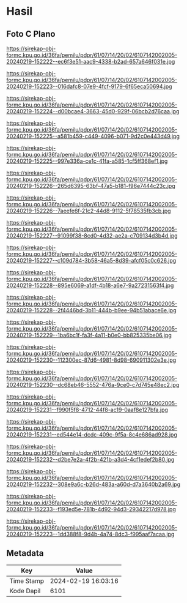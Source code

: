 # Hasil

## Foto C Plano

https://sirekap-obj-formc.kpu.go.id/36fa/pemilu/pdpr/61/07/14/20/02/6107142002005-20240219-152222--ec6f3e51-aac9-4338-b2ad-657a646f031e.jpg

https://sirekap-obj-formc.kpu.go.id/36fa/pemilu/pdpr/61/07/14/20/02/6107142002005-20240219-152223--016dafc8-07e9-4fcf-9179-6f65eca50694.jpg

https://sirekap-obj-formc.kpu.go.id/36fa/pemilu/pdpr/61/07/14/20/02/6107142002005-20240219-152224--d00bcae4-3663-45d0-929f-06bcb2d76caa.jpg

https://sirekap-obj-formc.kpu.go.id/36fa/pemilu/pdpr/61/07/14/20/02/6107142002005-20240219-152225--a581b459-c449-4096-b071-9d2c0e443d49.jpg

https://sirekap-obj-formc.kpu.go.id/36fa/pemilu/pdpr/61/07/14/20/02/6107142002005-20240219-152225--997e336a-ce1c-41fa-a585-1cf5ff368ef1.jpg

https://sirekap-obj-formc.kpu.go.id/36fa/pemilu/pdpr/61/07/14/20/02/6107142002005-20240219-152226--265d6395-63bf-47a5-b181-f96e7444c23c.jpg

https://sirekap-obj-formc.kpu.go.id/36fa/pemilu/pdpr/61/07/14/20/02/6107142002005-20240219-152226--7aeefe6f-21c2-44d8-9112-5f78535fb3cb.jpg

https://sirekap-obj-formc.kpu.go.id/36fa/pemilu/pdpr/61/07/14/20/02/6107142002005-20240219-152227--91099f38-8cd0-4d32-ae2a-c709134d3b4d.jpg

https://sirekap-obj-formc.kpu.go.id/36fa/pemilu/pdpr/61/07/14/20/02/6107142002005-20240219-152227--c109d784-3b58-46a5-8d39-afcf05c0c626.jpg

https://sirekap-obj-formc.kpu.go.id/36fa/pemilu/pdpr/61/07/14/20/02/6107142002005-20240219-152228--895e6069-a1df-4b18-a6e7-9a27231563f4.jpg

https://sirekap-obj-formc.kpu.go.id/36fa/pemilu/pdpr/61/07/14/20/02/6107142002005-20240219-152228--2f4446bd-3b11-444b-b9ee-94b51abace6e.jpg

https://sirekap-obj-formc.kpu.go.id/36fa/pemilu/pdpr/61/07/14/20/02/6107142002005-20240219-152229--1ba6bc1f-fa3f-4a11-b0e0-bb825335be06.jpg

https://sirekap-obj-formc.kpu.go.id/36fa/pemilu/pdpr/61/07/14/20/02/6107142002005-20240219-152230--112300ec-87d6-4981-8d98-690911302e3e.jpg

https://sirekap-obj-formc.kpu.go.id/36fa/pemilu/pdpr/61/07/14/20/02/6107142002005-20240219-152230--dc68eb46-5552-476a-9ce0-c7d745e48ec2.jpg

https://sirekap-obj-formc.kpu.go.id/36fa/pemilu/pdpr/61/07/14/20/02/6107142002005-20240219-152231--f990f5f8-4712-44f8-ac19-0aaf8e127bfa.jpg

https://sirekap-obj-formc.kpu.go.id/36fa/pemilu/pdpr/61/07/14/20/02/6107142002005-20240219-152231--ed544e14-dcdc-409c-9f5a-8c4e686ad928.jpg

https://sirekap-obj-formc.kpu.go.id/36fa/pemilu/pdpr/61/07/14/20/02/6107142002005-20240219-152232--d2be7e2a-4f2b-421b-a3d4-4cf1edef2b80.jpg

https://sirekap-obj-formc.kpu.go.id/36fa/pemilu/pdpr/61/07/14/20/02/6107142002005-20240219-152232--308e9a6c-b26d-483a-a60d-d7a3640b2a69.jpg

https://sirekap-obj-formc.kpu.go.id/36fa/pemilu/pdpr/61/07/14/20/02/6107142002005-20240219-152233--f193ed5e-781b-4d92-94d3-29342217d978.jpg

https://sirekap-obj-formc.kpu.go.id/36fa/pemilu/pdpr/61/07/14/20/02/6107142002005-20240219-152223--1dd388f8-9d4b-4a74-8dc3-f995aaf7acaa.jpg


## Metadata

| Key        | Value               |
| ---------- | ------------------- |
| Time Stamp | 2024-02-19 16:03:16 |
| Kode Dapil | 6101                |



